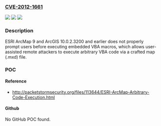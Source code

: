 ### [CVE-2012-1661](https://cve.mitre.org/cgi-bin/cvename.cgi?name=CVE-2012-1661)
![](https://img.shields.io/static/v1?label=Product&message=n%2Fa&color=blue)
![](https://img.shields.io/static/v1?label=Version&message=n%2Fa&color=blue)
![](https://img.shields.io/static/v1?label=Vulnerability&message=n%2Fa&color=brighgreen)

### Description

ESRI ArcMap 9 and ArcGIS 10.0.2.3200 and earlier does not properly prompt users before executing embedded VBA macros, which allows user-assisted remote attackers to execute arbitrary VBA code via a crafted map (.mxd) file.

### POC

#### Reference
- http://packetstormsecurity.org/files/113644/ESRI-ArcMap-Arbitrary-Code-Execution.html

#### Github
No GitHub POC found.

